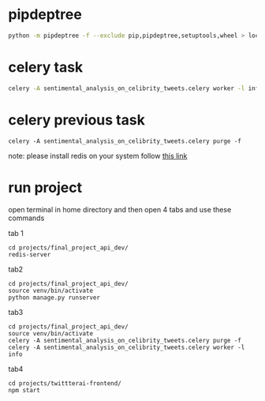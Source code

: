 
# pipdeptree

``` bash
python -m pipdeptree -f --exclude pip,pipdeptree,setuptools,wheel > locked-requirements.txt
```

# celery task
```bash
celery -A sentimental_analysis_on_celibrity_tweets.celery worker -l info
```

# celery previous task
```
celery -A sentimental_analysis_on_celibrity_tweets.celery purge -f
```
note: please install redis on your system follow [this link](https://redis.io/download)


# run project
open terminal in home directory and then open 4 tabs and use these commands

tab 1
```
cd projects/final_project_api_dev/
redis-server
```

tab2
```
cd projects/final_project_api_dev/
source venv/bin/activate
python manage.py runserver

```

tab3
```
cd projects/final_project_api_dev/
source venv/bin/activate
celery -A sentimental_analysis_on_celibrity_tweets.celery purge -f
celery -A sentimental_analysis_on_celibrity_tweets.celery worker -l info

```

tab4
```
cd projects/twittterai-frontend/
npm start
```


